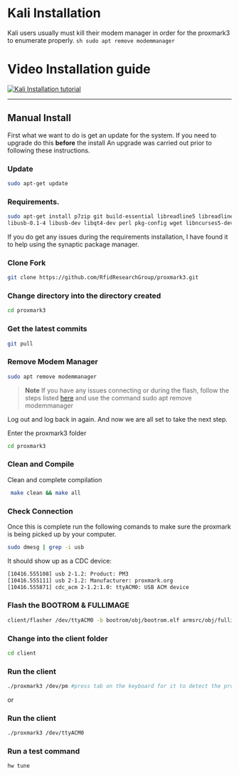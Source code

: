 # Kali Installation
Kali users usually must kill their modem manager in order for the proxmark3 to enumerate properly.
```sh sudo apt remove modemmanager```

# Video Installation guide
[![Kali Installation tutorial](https://github.com/5w0rdfish/Proxmark3-RDV4-ParrotOS/blob/master/screenshot-www.youtube.com-2019.03.17-20-44-33.png)](https://youtu.be/Wl9AsrU4igo "ParrotOS Installation Tutorial")


---
## Manual Install
First what we want to do is get an update for the system. If you need to upgrade do this **before** the install
An upgrade was carried out prior to following these instructions. 

### Update
```sh
sudo apt-get update
``` 
### Requirements.

```sh
sudo apt-get install p7zip git build-essential libreadline5 libreadline-dev \
libusb-0.1-4 libusb-dev libqt4-dev perl pkg-config wget libncurses5-dev gcc-arm-none-eabi
```
If you do get any issues during the requirements installation, I have found it to help using the synaptic package manager. 

### Clone Fork 
```sh
git clone https://github.com/RfidResearchGroup/proxmark3.git
```

### Change directory into the directory created
```sh
cd proxmark3
```

### Get the latest commits
```sh
git pull
```

### Remove Modem Manager
```sh
sudo apt remove modemmanager
```

> **Note**  If you have any issues connecting or during the flash, follow the steps listed [here](https://github.com/RfidResearchGroup/proxmark3/issues/35) and use the command sudo apt remove modemmanager 

Log out and log back in again. And now we are all set to take the next step. 

Enter the proxmark3 folder
```sh
cd proxmark3
```

### Clean and Compile
Clean and complete compilation 

```sh
 make clean && make all
```
### Check Connection
Once this is complete run the following comands to make sure the proxmark is being picked up by your computer. 

```sh
sudo dmesg | grep -i usb
```
It should show up as a CDC device:
```sh
[10416.555108] usb 2-1.2: Product: PM3
[10416.555111] usb 2-1.2: Manufacturer: proxmark.org
[10416.555871] cdc_acm 2-1.2:1.0: ttyACM0: USB ACM device
```

### Flash the BOOTROM & FULLIMAGE
 ```sh
 client/flasher /dev/ttyACM0 -b bootrom/obj/bootrom.elf armsrc/obj/fullimage.elf
```
### Change into the client folder

```sh
cd client
```
### Run the client
 ``` sh 
./proxmark3 /dev/pm #press tab on the keyboard for it to detect the proxmark
```
or  

### Run the client 
 ```sh
./proxmark3 /dev/ttyACM0
```
 
### Run a test command
 ```sh
hw tune
```


